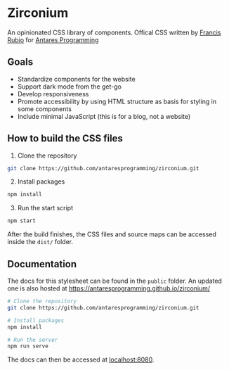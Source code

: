 # Zirconium

An opinionated CSS library of components. Offical CSS written by [Francis Rubio](https://github.com/maniczirconium/maniczirconium) for [Antares Programming](https://antaresprogramming.github.io/)

## Goals
- Standardize components for the website
- Support dark mode from the get-go
- Develop responsiveness
- Promote accessibility by using HTML structure as basis for styling in some components
- Include minimal JavaScript (this is for a blog, not a website)

## How to build the CSS files
1. Clone the repository
```bash
git clone https://github.com/antaresprogramming/zirconium.git
```

2. Install packages
```bash
npm install
```

3. Run the start script
```bash
npm start
```

After the build finishes, the CSS files and source maps can be accessed inside the `dist/` folder.

## Documentation
The docs for this stylesheet can be found in the `public` folder. An updated one is also hosted at https://antaresprogramming.github.io/zirconium/

```bash
# Clone the repository
git clone https://github.com/antaresprogramming/zirconium.git

# Install packages
npm install

# Run the server
npm run serve
```

The docs can then be accessed at [localhost:8080](http://localhost:8080).
